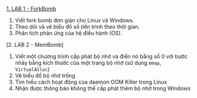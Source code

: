 
[1. LAB 1 - ForkBomb](./Lab/Lab_1_Forkbomb/)

1. Viết fork bomb đơn giản cho Linux và Windows.
2. Theo dõi và vẽ biểu đồ số tiến trình theo thời gian.
3. Phân tích phản ứng của hệ điều hành (OS).

[2. LAB 2 - MemBomb]

1. Viết một chương trình cấp phát bộ nhớ và điền nó bằng số 0
   với bước nhảy bằng kích thước của một trang bộ nhớ (sử dụng `mmap`, `VirtualAlloc`)
2. Vẽ biểu đồ bộ nhớ trống
3. Tìm hiểu cách hoạt động của daemon OOM Killer trong Linux
4. Nhận được thông báo không thể cấp phát thêm bộ nhớ trong Windows